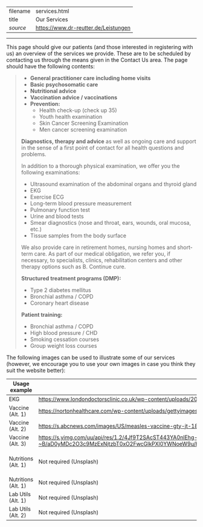 |          |                                      |
|----------|--------------------------------------|
| filename | services.html                        |
| title    | Our Services                         |
| *source* | https://www.dr-reutter.de/Leistungen |
---------------------------------------------------

This page should give our patients (and those interested in registering with us) an overview of the services we provide. These are to be scheduled by contacting us through the means given in the Contact Us area. The page should have the following contents:

> - **General practitioner care including home visits**
> - **Basic psychosomatic care**
> - **Nutritional advice**
> - **Vaccination advice / vaccinations**
> - **Prevention:**
>     - Health check-up (check up 35)
>     - Youth health examination
>     - Skin Cancer Screening Examination
>     - Men cancer screening examination
> 
> **Diagnostics, therapy and advice** as well as ongoing care and support in the sense of a first point of contact for all health questions and problems.
> 
> In addition to a thorough physical examination, we offer you the following examinations:
> - Ultrasound examination of the abdominal organs and thyroid gland
> - EKG
> - Exercise ECG
> - Long-term blood pressure measurement
> - Pulmonary function test
> - Urine and blood tests
> - Smear diagnostics (nose and throat, ears, wounds, oral mucosa, etc.)
> - Tissue samples from the body surface
> 
> We also provide care in retirement homes, nursing homes and short-term care.
> As part of our medical obligation, we refer you, if necessary, to specialists, clinics, rehabilitation centers and other therapy options such as B. Continue cure.
> 
> **Structured treatment programs (DMP):**
> - Type 2 diabetes mellitus
> - Bronchial asthma / COPD
> - Coronary heart disease
> 
> **Patient training:**
> - Bronchial asthma / COPD
> - High blood pressure / CHD
> - Smoking cessation courses
> - Group weight loss courses


The following images can be used to illustrate some of our services (however, we encourage you to use your own images in case you think they suit the website better):

| Usage example       | Source                                                                                                                                                                                                     | Image                                     |
|---------------------|------------------------------------------------------------------------------------------------------------------------------------------------------------------------------------------------------------|-------------------------------------------|
| EKG                 | https://www.londondoctorsclinic.co.uk/wp-content/uploads/2018/05/istock-182424105-3-min-min-2-2-2-2-2-3.jpg                                                                                                | ![EKG](../images/ekg.jpg)                 |
| Vaccine (Alt. 1)    | https://nortonhealthcare.com/wp-content/uploads/gettyimages-vaccination-june-29.jpg                                                                                                                        | ![Vaccine 1](../images/vaccine1.jpg)      |
| Vaccine (Alt. 2)    | https://s.abcnews.com/images/US/measles-vaccine-gty-jt-180115_4x3_992.jpg                                                                                                                                  | ![Vaccine 2](../images/vaccine2.jpg)      |
| Vaccine (Alt. 3)    | https://s.yimg.com/uu/api/res/1.2/4Jf9T2SAcST443YA0nlEhg--~B/aD0yMDc2O3c9MzExNjtzbT0xO2FwcGlkPXl0YWNoeW9u/http://media.zenfs.com/en/homerun/feed_manager_auto_publish_494/1497c6ffd374850a9917da030ccd655e | ![Vaccine 3](../images/vaccine3.jpg)      |
| Nutritions (Alt. 1) | Not required (Unsplash)                                                                                                                                                                                    | ![Nutritons 1](../images/nutritions1.jpg) |
| Nutritions (Alt. 1) | Not required (Unsplash)                                                                                                                                                                                    | ![Nutritons 2](../images/nutritions2.jpg) |
| Lab Utils (Alt. 1)  | Not required (Unsplash)                                                                                                                                                                                    | ![Labor Utils](../images/lab-utils1.jpg)  |
| Lab Utils (Alt. 2)  | Not required (Unsplash)                                                                                                                                                                                    | ![Labor Utils](../images/lab-utils2.jpg)  | 
